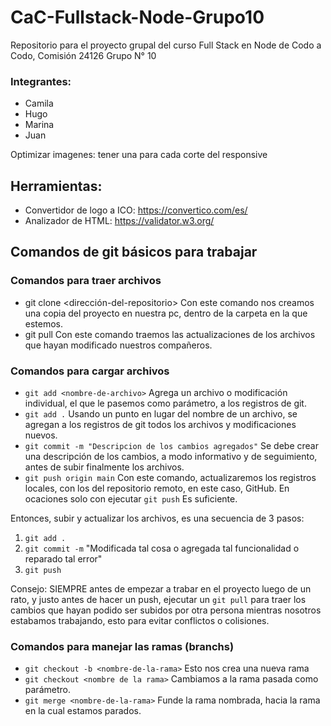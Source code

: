 # CaC-Fullstack-Node-Grupo10
Repositorio para el proyecto grupal del curso Full Stack en Node de Codo a Codo, Comisión 24126 Grupo N° 10


### Integrantes:
* Camila
* Hugo
* Marina
* Juan

Optimizar imagenes: tener una para cada corte del responsive




## Herramientas:

* Convertidor de logo a ICO: https://convertico.com/es/
* Analizador de HTML: https://validator.w3.org/






## Comandos de git básicos para trabajar



### Comandos para traer archivos

* git clone <dirección-del-repositorio>   Con este comando nos creamos una copia del proyecto en nuestra pc, dentro de la carpeta en la que estemos.
* git pull    Con este comando traemos las actualizaciones de los archivos que hayan modificado nuestros compañeros.


### Comandos para cargar archivos

* ```git add <nombre-de-archivo>```     Agrega un archivo o modificación individual, el que le pasemos como parámetro, a los registros de git.
* ```git add .```  Usando un punto en lugar del nombre de un archivo, se agregan a los registros de git todos los archivos y modificaciones nuevos.
* ```git commit -m "Descripcion de los cambios agregados"```    Se debe crear una descripción de los cambios, a modo informativo y de seguimiento, antes de subir finalmente los archivos.
* ```git push origin main```    Con este comando, actualizaremos los registros locales, con los del repositorio remoto, en este caso, GitHub. En ocaciones solo con ejecutar ```git push``` Es suficiente.

Entonces, subir y actualizar los archivos, es una secuencia de 3 pasos: 
1.  ```git add .```
2.  ```git commit -m``` "Modificada tal cosa o agregada tal funcionalidad o reparado tal error"
3.  ```git push```

Consejo: SIEMPRE antes de empezar a trabar en el proyecto luego de un rato, y justo antes de hacer un push, ejecutar un ```git pull``` para traer los cambios que hayan podido ser subidos por otra persona mientras nosotros estabamos trabajando, esto para evitar conflictos o colisiones.


### Comandos para manejar las ramas (branchs)

* ```git checkout -b <nombre-de-la-rama>``` Esto nos crea una nueva rama
* ```git checkout <nombre de la rama>``` Cambiamos a la rama pasada como parámetro.
* ```git merge <nombre-de-la-rama>``` Funde la rama nombrada, hacia la rama en la cual estamos parados.